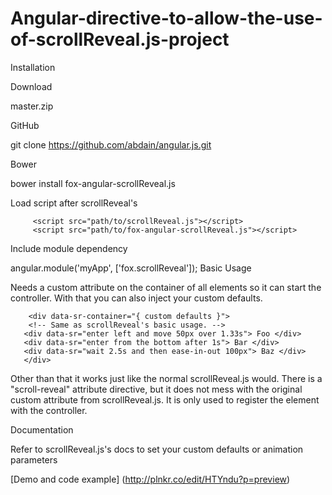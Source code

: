 # Angular-directive-to-allow-the-use-of-scrollReveal.js-project

Installation

Download

master.zip

GitHub

git clone https://github.com/abdain/angular.js.git

Bower

bower install fox-angular-scrollReveal.js

Load script after scrollReveal's

  
         <script src="path/to/scrollReveal.js"></script>
         <script src="path/to/fox-angular-scrollReveal.js"></script>
  
  
Include module dependency

  angular.module('myApp', ['fox.scrollReveal']);
Basic Usage

Needs a custom attribute on the container of all elements so it can start the controller. With that you can also inject your custom defaults.

        <div data-sr-container="{ custom defaults }">
        <!-- Same as scrollReveal's basic usage. -->
       <div data-sr="enter left and move 50px over 1.33s"> Foo </div>
       <div data-sr="enter from the bottom after 1s"> Bar </div>
       <div data-sr="wait 2.5s and then ease-in-out 100px"> Baz </div>
       </div>

 
Other than that it works just like the normal scrollReveal.js would. There is a "scroll-reveal" attribute directive, but it does not mess with the original custom attribute from scrollReveal.js. It is only used to register the element with the controller.

Documentation

Refer to scrollReveal.js's docs to set your custom defaults or animation parameters


[Demo and code example] (http://plnkr.co/edit/HTYndu?p=preview)
